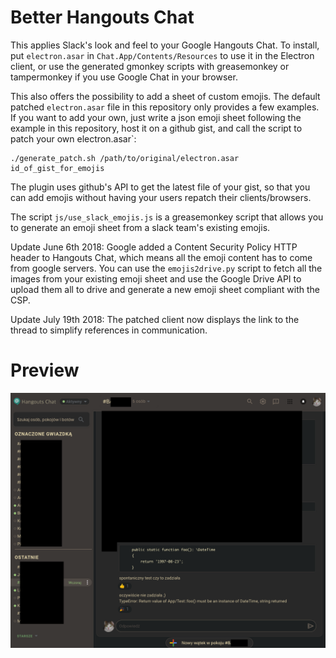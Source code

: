 Better Hangouts Chat
====================================

This applies Slack's look and feel to your Google Hangouts Chat.
To install, put `electron.asar` in `Chat.App/Contents/Resources` to use it
in the Electron client, or use the generated gmonkey scripts with greasemonkey
or tampermonkey if you use Google Chat in your browser.

This also offers the possibility to add a sheet of custom emojis. The default
patched `electron.asar` file in this repository only provides a few examples.
If you want to add your own, just write a json emoji sheet following the
example in this repository, host it on a github gist, and call the script to
patch your own electron.asar`:

    ./generate_patch.sh /path/to/original/electron.asar id_of_gist_for_emojis

The plugin uses github's API to get the latest file of your gist, so that you
can add emojis without having your users repatch their clients/browsers.

The script `js/use_slack_emojis.js` is a greasemonkey script that allows you
to generate an emoji sheet from a slack team's existing emojis.

Update June 6th 2018: Google added a Content Security Policy HTTP header
to Hangouts Chat, which means all the emoji content has to come from google
servers.
You can use the `emojis2drive.py` script to fetch all the images from your
existing emoji sheet and use the Google Drive API to upload them all to drive
and generate a new emoji sheet compliant with the CSP.

Update July 19th 2018: The patched client now displays the link to the thread
to simplify references in communication.

Preview
========

![Screeshot](/screenshot/chat_gruvbox_theme.png?raw=true "Gruvbox Theme for Google Chat")
